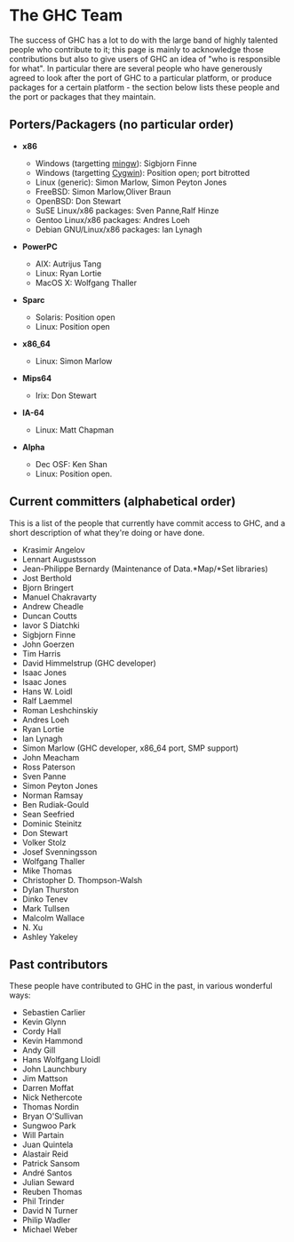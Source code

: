 # The GHC Team


The success of GHC has a lot to do with the large band of highly
talented people who contribute to it; this page is mainly to
acknowledge those contributions but also to give users of GHC an idea
of "who is responsible for what".  In particular there are several
people who have generously agreed to look after the port of GHC to a
particular platform, or produce packages for a certain platform - the
section below lists these people and the port or packages that they
maintain.

## Porters/Packagers (no particular order)

- **x86**

  - Windows (targetting [ mingw](http://www.mingw.org)): Sigbjorn Finne
  - Windows (targetting [ Cygwin](http://www.cygwin.com)): Position open; port bitrotted
  - Linux (generic): Simon Marlow,
    Simon Peyton Jones
  - FreeBSD: Simon Marlow,Oliver Braun
  - OpenBSD: Don Stewart
  - SuSE Linux/x86 packages: Sven Panne,Ralf Hinze
  - Gentoo Linux/x86 packages: Andres Loeh
  - Debian GNU/Linux/x86 packages: Ian Lynagh

- **PowerPC**

  - AIX: Autrijus Tang
  - Linux: Ryan Lortie
  - MacOS X: Wolfgang Thaller

- **Sparc**

  - Solaris: Position open
  - Linux:   Position open

- **x86_64**

  - Linux: Simon Marlow

- **Mips64**

  - Irix: Don Stewart

- **IA-64**

  - Linux: Matt Chapman

- **Alpha**

  - Dec OSF: Ken Shan
  - Linux: Position open.

## Current committers (alphabetical order)


This is a list of the people that currently have commit access to GHC,
and a short description of what they're doing or have done.

- Krasimir Angelov
- Lennart Augustsson
- Jean-Philippe Bernardy (Maintenance of Data.\*Map/\*Set libraries)
- Jost Berthold
- Bjorn Bringert
- Manuel Chakravarty
- Andrew Cheadle
- Duncan Coutts
- Iavor S Diatchki
- Sigbjorn Finne
- John Goerzen
- Tim Harris
- David Himmelstrup (GHC developer)
- Isaac Jones
- Isaac Jones
- Hans W. Loidl
- Ralf Laemmel
- Roman Leshchinskiy
- Andres Loeh
- Ryan Lortie
- Ian Lynagh
- Simon Marlow (GHC developer, x86_64 port, SMP support)
- John Meacham
- Ross Paterson
- Sven Panne
- Simon Peyton Jones
- Norman Ramsay
- Ben Rudiak-Gould
- Sean Seefried
- Dominic Steinitz
- Don Stewart
- Volker Stolz
- Josef Svenningsson
- Wolfgang Thaller
- Mike Thomas
- Christopher D. Thompson-Walsh
- Dylan Thurston
- Dinko Tenev
- Mark Tullsen
- Malcolm Wallace
- N. Xu
- Ashley Yakeley

## Past contributors


These people have contributed to GHC in the past, in various
wonderful ways:

- Sebastien Carlier
- Kevin Glynn
- Cordy Hall
- Kevin Hammond
- Andy Gill
- Hans Wolfgang Lloidl
- John Launchbury
- Jim Mattson
- Darren Moffat
- Nick Nethercote
- Thomas Nordin
- Bryan O'Sullivan
- Sungwoo Park
- Will Partain
- Juan Quintela
- Alastair Reid
- Patrick Sansom
- Andr&eacute; Santos
- Julian Seward
- Reuben Thomas
- Phil Trinder
- David N Turner
- Philip Wadler
- Michael Weber
